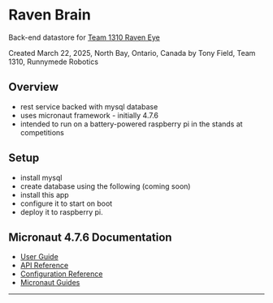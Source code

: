 # Raven Brain
Back-end datastore for [Team 1310 Raven Eye](https://runnymederobotics1310.github.io/2025-data-scouting-app/)

Created March 22, 2025, North Bay, Ontario, Canada by Tony Field, Team 1310, Runnymede Robotics


## Overview
- rest service backed with mysql database
- uses micronaut framework - initially 4.7.6
- intended to run on a battery-powered raspberry pi in the stands at competitions

## Setup
- install mysql
- create database using the following (coming soon)
- install this app
- configure it to start on boot
- deploy it to raspberry pi.

## Micronaut 4.7.6 Documentation

- [User Guide](https://docs.micronaut.io/4.7.6/guide/index.html)
- [API Reference](https://docs.micronaut.io/4.7.6/api/index.html)
- [Configuration Reference](https://docs.micronaut.io/4.7.6/guide/configurationreference.html)
- [Micronaut Guides](https://guides.micronaut.io/index.html)
---
